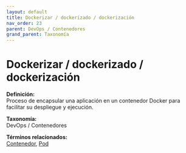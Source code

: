 ```yaml
---
layout: default
title: Dockerizar / dockerizado / dockerización
nav_order: 23
parent: DevOps / Contenedores
grand_parent: Taxonomía
---
```


# Dockerizar / dockerizado / dockerización

**Definición:**  
Proceso de encapsular una aplicación en un contenedor Docker para facilitar su despliegue y ejecución.

**Taxonomía:**  
DevOps / Contenedores

**Términos relacionados:**  
[Contenedor](https://maleniski.github.io/diccionario-angl-tec-mx/docs/taxonomia/devops-/-contenedores/contenedor.html), [Pod](https://maleniski.github.io/diccionario-angl-tec-mx/docs/taxonomia/devops-/-contenedores/pod.html)

